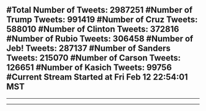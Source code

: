 #Total Number of Tweets: 2987251 
#Number of Trump Tweets: 991419
#Number of Cruz Tweets: 588010
#Number of Clinton Tweets: 372816
#Number of Rubio Tweets: 306458
#Number of Jeb! Tweets: 287137
#Number of Sanders Tweets: 215070
#Number of Carson Tweets: 126651
#Number of Kasich Tweets: 99756
#Current Stream Started at Fri Feb 12 22:54:01 MST
---
---
---
